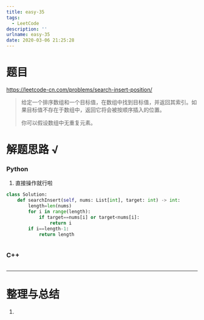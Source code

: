 ```yaml
---
title: easy-35
tags:
  - LeetCode
description: ''
urlname: easy-35
date: 2020-03-06 21:25:28
---
```


# 题目

https://leetcode-cn.com/problems/search-insert-position/

> 给定一个排序数组和一个目标值，在数组中找到目标值，并返回其索引。如果目标值不存在于数组中，返回它将会被按顺序插入的位置。
>
> 你可以假设数组中无重复元素。



# 解题思路 √

### Python

1. 直接操作就行啦

```python
class Solution:
    def searchInsert(self, nums: List[int], target: int) -> int:
        length=len(nums)
        for i in range(length):
            if target==nums[i] or target<nums[i]:
                return i
        if i==length-1:
            return length
```


```python

```



### C++

```cpp

```

---



# 整理与总结

1. 

